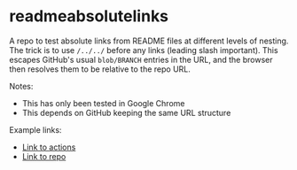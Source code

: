 # readmeabsolutelinks

A repo to test absolute links from README files at different levels of nesting. The trick is to use `/../../` before any links (leading slash important). This escapes GitHub's usual `blob/BRANCH` entries in the URL, and the browser then resolves them to be relative to the repo URL.

Notes:
 - This has only been tested in Google Chrome
 - This depends on GitHub keeping the same URL structure

Example links:

 - [Link to actions](/../../actions)
 - [Link to repo](/../../)
